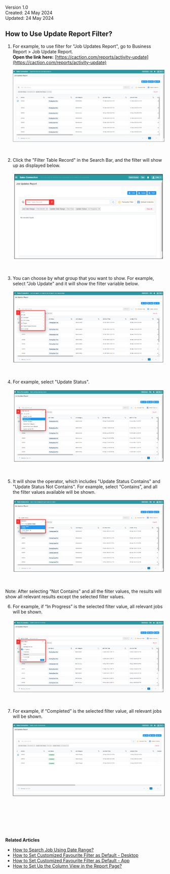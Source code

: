 Version 1.0<br>
Created: 24 May 2024<br>
Updated: 24 May 2024<br>
## How to Use Update Report Filter?

1. For example, to use filter for "Job Updates Report", go to Business Report > Job Update Report.<br>
   **Open the link here:** [https://caction.com/reports/activity-update](https://caction.com/reports/activity-update)

   <p align="center">
     <img src="img/Job_Update_Report_Filter_Step_1.png">
   </p><br>

2. Click the "Filter Table Record" in the Search Bar, and the filter will show up as displayed below.

   <p align="center">
     <img src="img/Job_Update_Report_Filter_Step_2.png">
   </p><br>

3. You can choose by what group that you want to show. For example, select "Job Update" and it will show the filter variable below.<br>

   <p align="center">
     <img src="img/Job_Update_Report_Filter_Step_3.png">
   </p><br>

4. For example, select "Update Status". 

   <p align="center">
     <img src="img/Job_Update_Report_Filter_Step_4.png">
   </p><br>

5. It will show the operator, which includes "Update Status Contains" and "Update Status Not Contains". For example, select “Contains”, and all the filter values available will be shown.

   <p align="center">
     <img src="img/Job_Update_Report_Filter_Step_5.png">
   </p><br>

  Note: After selecting “Not Contains” and all the filter values, the results will show all relevant results except the selected filter values.<br>
  
6. For example, if “In Progress” is the selected filter value, all relevant jobs will be shown. 

   <p align="center">
     <img src="img/Job_Update_Report_Filter_Step_6.png">
   </p><br>

7. For example, if “Completed” is the selected filter value, all relevant jobs will be shown.

   <p align="center">
     <img src="img/Job_Update_Report_Filter_Result.png">
   </p><br><br> 

<br><br><br>

**Related Articles**<br>
- [How to Search Job Using Date Range?](Job_Filter_by_Date_Range.md)
- [How to Set Customized Favourite Filter as Default - Desktop ](Default_Favourite_Filter.md)
- [How to Set Customized Favourite Filter as Default - App ](Default_Favourite_Filter_App.md)
- [How to Set Up the Column View in the Report Page?](How_to_Set_Up_the_Column_View_in_the_Report_Page.md)

<!-- [Link Text](https://salesconnection.github.io/Sales-Connection-Support/Job_Update_Report_Filter.html) -->
